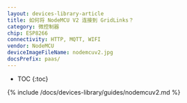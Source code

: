 ```yaml
---
layout: devices-library-article
title: 如何将 NodeMCU V2 连接到 GridLinks？
category: 微控制器
chip: ESP8266
connectivity: HTTP, MQTT, WIFI
vendor: NodeMCU
deviceImageFileName: nodemcuv2.jpg
docsPrefix: paas/
---
```


* TOC
{:toc}

{% include /docs/devices-library/guides/nodemcuv2.md %}